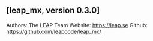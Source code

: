 
[leap_mx, version 0.3.0]
------------------------
Authors: 	The LEAP Team
Website: 	https://leap.se
Github: 	https://github.com/leapcode/leap_mx/

